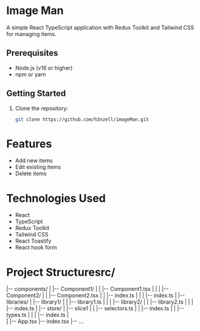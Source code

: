 # Image Man
A simple React TypeScript application with Redux Toolkit and Tailwind CSS for managing items.

## Prerequisites

- Node.js (v16 or higher)
- npm or yarn

## Getting Started

1. Clone the repository:

   ```bash
   git clone https://github.com/h3nzell/imageMan.git
   
# Features

- Add new items
- Edit existing items
- Delete items
  
# Technologies Used
- React
- TypeScript
- Redux Toolkit
- Tailwind CSS
- React Toastify
- React hook form

# Project Structuresrc/
|-- components/
|   |-- Component1/
|   |   |-- Component1.tsx
|   |
|   |-- Component2/
|   |   |-- Component2.tsx
|   |   |-- index.ts
|   |
|   |-- index.ts
|
|-- libraries/
|   |-- library1/
|   |   |-- library1.ts
|   |
|   |-- library2/
|   |   |-- library2.ts
|   |
|   |-- index.ts
|
|-- store/
|   |-- slice1
|   |   |-- selectors.ts
|   |   |-- index.ts
|   |   |-- types.ts
|   |
|   |-- index.ts
|   
|
|-- App.tsx
|-- index.tsx
|-- ...
